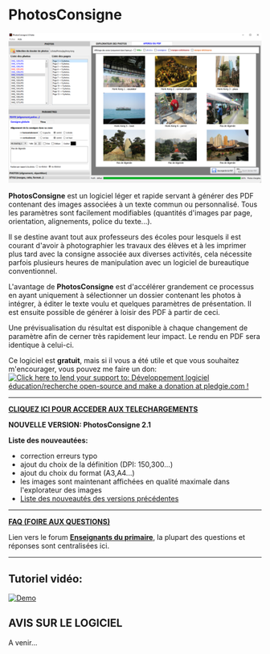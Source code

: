 
PhotosConsigne
==============

![PhotosConsigne_img1](https://github.com/FlorianLance/PhotosConsigne/blob/master/screenshots/pc2.png "Création de consignes individuelles")

**PhotosConsigne** est un logiciel léger et rapide servant à générer des PDF contenant des images associées à un texte commun ou personnalisé.
Tous les paramètres sont facilement modifiables (quantités d'images par page, orientation, alignements, police du texte...).

Il se destine avant tout aux professeurs des écoles pour lesquels il est courant d'avoir à photographier les travaux des élèves et à les imprimer plus tard avec la consigne associée aux diverses activités, cela nécessite parfois plusieurs heures de manipulation avec un logiciel de bureautique conventionnel. 

L'avantage de **PhotosConsigne** est d'accélérer grandement ce processus en ayant uniquement à sélectionner un dossier contenant les photos à intégrer, à éditer le texte voulu et quelques paramètres de présentation. Il est ensuite possible de générer à loisir des PDF à partir de ceci.

Une prévisualisation du résultat est disponible à chaque changement de paramètre afin de cerner très rapidement leur impact. Le rendu en PDF sera identique à celui-ci.

Ce logiciel est **gratuit**, mais si il vous a été utile et que vous souhaitez m'encourager, vous pouvez me faire un don:
<a href='https://pledgie.com/campaigns/31286'><img alt='Click here to lend your support to: Développement logiciel éducation/recherche open-source and make a donation at pledgie.com !' src='https://pledgie.com/campaigns/31286.png?skin_name=chrome' border='0' ></a>

--------------------------

[**CLIQUEZ ICI POUR ACCEDER AUX TELECHARGEMENTS**](https://github.com/FlorianLance/PhotosConsigne/wiki/T%C3%A9l%C3%A9chargements "Téléchargements")

**NOUVELLE VERSION: PhotosConsigne 2.1** 

**Liste des nouveautées:**

* correction erreurs typo
* ajout du choix de la définition (DPI: 150,300...)
* ajout du choix du format (A3,A4...)
* les images sont maintenant affichées en qualité maximale dans l'explorateur des images
* [Liste des nouveautés des versions précédentes](https://github.com/FlorianLance/PhotosConsigne/wiki/Description-des-versions "Liste versions")

--------------------------

[**FAQ (FOIRE AUX QUESTIONS)**](https://github.com/FlorianLance/PhotosConsigne/wiki/FAQ:-Foire-aux-questions "FAQ")

Lien vers le forum [**Enseignants du primaire**](http://forums-enseignants-du-primaire.com/topic/321439-photosconsigne-logiciel-gratuit-de-g%C3%A9n%C3%A9ration-de-pdf-avec-photos-et-textes-cahier-de-vie/ "Forum"), la plupart des questions et réponses sont centralisées ici.

--------------------------

Tutoriel vidéo:
---------------

[![Demo](http://imgur.com/kfdeUSx.png)](https://www.youtube.com/watch?v=jazpY9XrCuc "Demo")


AVIS SUR LE LOGICIEL
--------------------

A venir...







